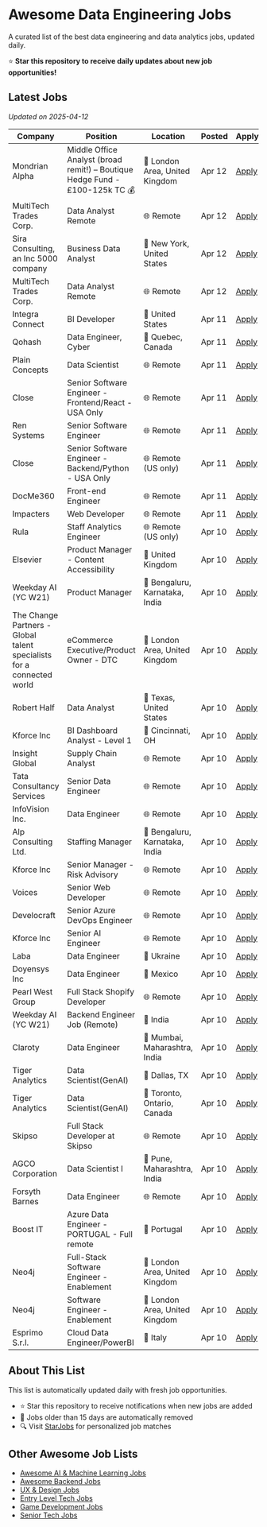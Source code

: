 # Awesome Data Engineering Jobs

A curated list of the best data engineering and data analytics jobs, updated daily.

⭐ **Star this repository to receive daily updates about new job opportunities!**

## Latest Jobs

*Updated on 2025-04-12*

| Company | Position | Location | Posted | Apply |
| ------- | -------- | -------- | ------ | ------ |
| Mondrian Alpha | Middle Office Analyst (broad remit!) – Boutique Hedge Fund - £100-125k TC 💰 | 📍 London Area, United Kingdom | Apr 12 | [Apply](https://starjobs.dev/jobs/26b5ccc26a23478d982dcd6cd1f92b7c?utm=github) |
| MultiTech Trades Corp. | Data Analyst Remote | 🌐 Remote | Apr 12 | [Apply](https://starjobs.dev/jobs/c605a2115a57444e87793432a3a0bd49?utm=github) |
| Sira Consulting, an Inc 5000 company | Business Data Analyst | 📍 New York, United States | Apr 12 | [Apply](https://starjobs.dev/jobs/627b12d0c0da4690ba5bff8c9525bd10?utm=github) |
| MultiTech Trades Corp. | Data Analyst Remote | 🌐 Remote | Apr 12 | [Apply](https://starjobs.dev/jobs/dfec02a6ef884b868cf53af9b7fbe9c8?utm=github) |
| Integra Connect | BI Developer | 📍 United States | Apr 11 | [Apply](https://starjobs.dev/jobs/ee83351b81714ece8132ec666899a41d?utm=github) |
| Qohash | Data Engineer, Cyber | 📍 Quebec, Canada | Apr 11 | [Apply](https://starjobs.dev/jobs/51ce4a4d48274d8ab7d53a3ca76a33ae?utm=github) |
| Plain Concepts | Data Scientist | 🌐 Remote | Apr 11 | [Apply](https://starjobs.dev/jobs/b7667de20dbd471797e39f04aac020a8?utm=github) |
| Close | Senior Software Engineer - Frontend/React - USA Only | 🌐 Remote | Apr 11 | [Apply](https://starjobs.dev/jobs/4cb139ba8e0749baa28f7eacae1e0685?utm=github) |
| Ren Systems | Senior Software Engineer | 🌐 Remote | Apr 11 | [Apply](https://starjobs.dev/jobs/c9cae4f47f654f7da3d4aaa9aec5a876?utm=github) |
| Close | Senior Software Engineer - Backend/Python - USA Only | 🌐 Remote (US only) | Apr 11 | [Apply](https://starjobs.dev/jobs/eacf59d34dd1483094bf827472ba42f9?utm=github) |
| DocMe360 | Front-end Engineer | 🌐 Remote | Apr 11 | [Apply](https://starjobs.dev/jobs/d328c38798e64e899f4c2e548c763e90?utm=github) |
| Impacters | Web Developer | 🌐 Remote | Apr 11 | [Apply](https://starjobs.dev/jobs/5f00f8c6ce2641cf943bb1334edf30d1?utm=github) |
| Rula | Staff Analytics Engineer | 🌐 Remote (US only) | Apr 10 | [Apply](https://starjobs.dev/jobs/50d66a76159a45af88564d8304f50afc?utm=github) |
| Elsevier | Product Manager - Content Accessibility | 📍 United Kingdom | Apr 10 | [Apply](https://starjobs.dev/jobs/7aef6f7d41074fa9a7d0327e4631d919?utm=github) |
| Weekday AI (YC W21) | Product Manager | 📍 Bengaluru, Karnataka, India | Apr 10 | [Apply](https://starjobs.dev/jobs/b619d859f67644f5a59be645e122ba4d?utm=github) |
| The Change Partners - Global talent specialists for a connected world | eCommerce Executive/Product Owner - DTC | 📍 London Area, United Kingdom | Apr 10 | [Apply](https://starjobs.dev/jobs/dac709ee3eef4d4e98afcd0c34e8fc9d?utm=github) |
| Robert Half | Data Analyst | 📍 Texas, United States | Apr 10 | [Apply](https://starjobs.dev/jobs/3bab949cb24542a382984ce69eebcef5?utm=github) |
| Kforce Inc | BI Dashboard Analyst - Level 1 | 📍 Cincinnati, OH | Apr 10 | [Apply](https://starjobs.dev/jobs/d5809a4895bc46ea9dd8816420ded200?utm=github) |
| Insight Global | Supply Chain Analyst | 🌐 Remote | Apr 10 | [Apply](https://starjobs.dev/jobs/4bccd1902ca2427fb279f7e4881087a9?utm=github) |
| Tata Consultancy Services | Senior Data Engineer | 🌐 Remote | Apr 10 | [Apply](https://starjobs.dev/jobs/71e46a17d233449ebce17b16b62364a6?utm=github) |
| InfoVision Inc. | Data Engineer | 🌐 Remote | Apr 10 | [Apply](https://starjobs.dev/jobs/cece70c4b16a4251ae9e1c40aeb9f97b?utm=github) |
| Alp Consulting Ltd. | Staffing Manager | 📍 Bengaluru, Karnataka, India | Apr 10 | [Apply](https://starjobs.dev/jobs/103d2af6be7343ccb789a25476d269b0?utm=github) |
| Kforce Inc | Senior Manager - Risk Advisory | 🌐 Remote | Apr 10 | [Apply](https://starjobs.dev/jobs/b8e3d578612e410dae35d938fbbf8a92?utm=github) |
| Voices | Senior Web Developer | 🌐 Remote | Apr 10 | [Apply](https://starjobs.dev/jobs/b5339562491f40d3bf155426adff805d?utm=github) |
| Develocraft | Senior Azure DevOps Engineer | 🌐 Remote | Apr 10 | [Apply](https://starjobs.dev/jobs/576bfcf242fb455c9f4c6a2e55515203?utm=github) |
| Kforce Inc | Senior AI Engineer | 🌐 Remote | Apr 10 | [Apply](https://starjobs.dev/jobs/8118c6b948af48c99791549f05dd6298?utm=github) |
| Laba | Data Engineer | 📍 Ukraine | Apr 10 | [Apply](https://starjobs.dev/jobs/b17102cd0a6f45ffb4af296f4353e256?utm=github) |
| Doyensys Inc | Data Engineer | 📍 Mexico | Apr 10 | [Apply](https://starjobs.dev/jobs/b11f58a3bef64feb8abf339a9709cfd5?utm=github) |
| Pearl West Group | Full Stack Shopify Developer | 🌐 Remote | Apr 10 | [Apply](https://starjobs.dev/jobs/7871f31b32244cc8b2257165e5a1f5e3?utm=github) |
| Weekday AI (YC W21) | Backend Engineer Job (Remote) | 📍 India | Apr 10 | [Apply](https://starjobs.dev/jobs/1b9ec71a259b41d7910038c879917b1d?utm=github) |
| Claroty | Data Engineer | 📍 Mumbai, Maharashtra, India | Apr 10 | [Apply](https://starjobs.dev/jobs/4b86938f24d44a2196511b9176e90395?utm=github) |
| Tiger Analytics | Data Scientist(GenAI) | 📍 Dallas, TX | Apr 10 | [Apply](https://starjobs.dev/jobs/c798278c79984e789244aeea33637f84?utm=github) |
| Tiger Analytics | Data Scientist(GenAI) | 📍 Toronto, Ontario, Canada | Apr 10 | [Apply](https://starjobs.dev/jobs/57733eb0b03048aebd8419a1cebdf45e?utm=github) |
| Skipso | Full Stack Developer at Skipso | 🌐 Remote | Apr 10 | [Apply](https://starjobs.dev/jobs/609e6bdd9d7445729a42786939860f42?utm=github) |
| AGCO Corporation | Data Scientist I | 📍 Pune, Maharashtra, India | Apr 10 | [Apply](https://starjobs.dev/jobs/59696f1f16ee444da87ed79b0fe20bc8?utm=github) |
| Forsyth Barnes | Data Engineer | 🌐 Remote | Apr 10 | [Apply](https://starjobs.dev/jobs/d8f32c982e0e4836a71b42a8ae6171f5?utm=github) |
| Boost IT | Azure Data Engineer - PORTUGAL - Full remote | 📍 Portugal | Apr 10 | [Apply](https://starjobs.dev/jobs/7e3b76c849e349cd85ef2c598313865a?utm=github) |
| Neo4j | Full-Stack Software Engineer - Enablement | 📍 London Area, United Kingdom | Apr 10 | [Apply](https://starjobs.dev/jobs/1f7e6695a9dc4b189dd157b705755ccf?utm=github) |
| Neo4j | Software Engineer - Enablement | 📍 London Area, United Kingdom | Apr 10 | [Apply](https://starjobs.dev/jobs/072f91b93b494141aa0cc2fd2e630853?utm=github) |
| Esprimo S.r.l. | Cloud Data Engineer/PowerBI | 📍 Italy | Apr 10 | [Apply](https://starjobs.dev/jobs/12c5af9d3587482ab5f4c45bfcffc257?utm=github) |


## About This List

This list is automatically updated daily with fresh job opportunities.

* ⭐ Star this repository to receive notifications when new jobs are added
* 🔄 Jobs older than 15 days are automatically removed
* 🔍 Visit [StarJobs](https://starjobs.dev?utm=github) for personalized job matches

## Other Awesome Job Lists

* [Awesome AI & Machine Learning Jobs](https://github.com/bansalnagesh/awesome-ai-ml-jobs)
* [Awesome Backend Jobs](https://github.com/bansalnagesh/awesome-backend-jobs)
* [UX & Design Jobs](https://github.com/bansalnagesh/ux-design-jobs)
* [Entry Level Tech Jobs](https://github.com/bansalnagesh/entry-level-tech-jobs)
* [Game Development Jobs](https://github.com/bansalnagesh/game-development-jobs)
* [Senior Tech Jobs](https://github.com/bansalnagesh/senior-tech-jobs)
